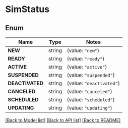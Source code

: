 # SimStatus

## Enum

Name | Type | Notes
------------ | ------------- | -------------
**NEW** | string | (value: `"new"`)
**READY** | string | (value: `"ready"`)
**ACTIVE** | string | (value: `"active"`)
**SUSPENDED** | string | (value: `"suspended"`)
**DEACTIVATED** | string | (value: `"deactivated"`)
**CANCELED** | string | (value: `"canceled"`)
**SCHEDULED** | string | (value: `"scheduled"`)
**UPDATING** | string | (value: `"updating"`)


[[Back to Model list]](../README.md#documentation-for-models) [[Back to API list]](../README.md#documentation-for-api-endpoints) [[Back to README]](../README.md)


